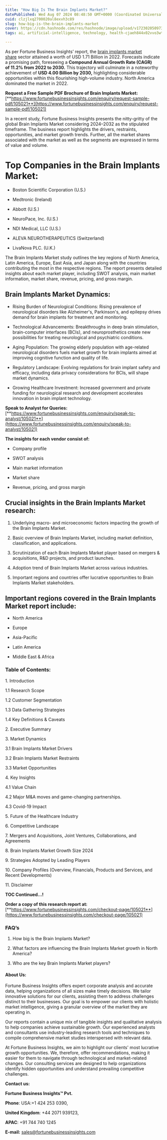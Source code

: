 ```yaml
---
title: "How Big Is The Brain Implants Market?"
datePublished: Wed Aug 07 2024 08:48:50 GMT+0000 (Coordinated Universal Time)
cuid: clzjlxq2700020al8exvh3c89
slug: how-big-is-the-brain-implants-market
cover: https://cdn.hashnode.com/res/hashnode/image/upload/v1723020509733/fd53899b-243f-471d-a029-f044b6190e54.png
tags: ai, artificial-intelligence, technology, health-cjaeh844x02vvo3wtj5r2s75q, healthcare

---
```


As per Fortune Business Insights’ report, the [brain implants market share](https://www.fortunebusinessinsights.com/brain-implants-market-105021) sector attained a worth of USD 1.71 Billion in 2022. Forecasts indicate a promising path, foreseeing a **Compound Annual Growth Rate (CAGR) of 11.2% from 2022 to 2030.** This trajectory will culminate in a noteworthy achievement of **USD 4.00 Billion by 2030,** highlighting considerable opportunities within this flourishing high-volume industry. North America dominated the market in 2022.

**Request a Free Sample PDF Brochure of Brain Implants Market:** [**https://www.fortunebusinessinsights.com/enquiry/request-sample-pdf/105021**](https://www.fortunebusinessinsights.com/enquiry/request-sample-pdf/105021)

In a recent study, Fortune Business Insights presents the nitty-gritty of the global Brain Implants Market considering 2024–2032 as the stipulated timeframe. The business report highlights the drivers, restraints, opportunities, and market growth trends. Further, all the market shares associated with the market as well as the segments are expressed in terms of value and volume.

# **Top Companies in the Brain Implants Market:**

* Boston Scientific Corporation (U.S.)
    
* Medtronic (Ireland)
    
* Abbott (U.S.)
    
* NeuroPace, Inc. (U.S.)
    
* NDI Medical, LLC (U.S.)
    
* ALEVA NEUROTHERAPEUTICS (Switzerland)
    
* LivaNova PLC. (U.K.)
    

The Brain Implants Market study outlines the key regions of North America, Latin America, Europe, East Asia, and Japan along with the countries contributing the most in the respective regions. The report presents detailed insights about each market player, including SWOT analysis, main market information, market share, revenue, pricing, and gross margin.

## Brain Implants Market **Dynamics**:

* Rising Burden of Neurological Conditions: Rising prevalence of neurological disorders like Alzheimer's, Parkinson's, and epilepsy drives demand for brain implants for treatment and monitoring.
    
* Technological Advancements: Breakthroughs in deep brain stimulation, brain-computer interfaces (BCIs), and neuroprosthetics create new possibilities for treating neurological and psychiatric conditions.
    
* Aging Population: The growing elderly population with age-related neurological disorders fuels market growth for brain implants aimed at improving cognitive function and quality of life.
    
* Regulatory Landscape: Evolving regulations for brain implant safety and efficacy, including data privacy considerations for BCIs, will shape market dynamics.
    
* Growing Healthcare Investment: Increased government and private funding for neurological research and development accelerates innovation in brain implant technology.
    

**Speak to Analyst for Queries:** [**https://www.fortunebusinessinsights.com/enquiry/speak-to-analyst/105021**](https://www.fortunebusinessinsights.com/enquiry/speak-to-analyst/105021)

**The insights for each vendor consist of:**

* Company profile
    
* SWOT analysis
    
* Main market information
    
* Market share
    
* Revenue, pricing, and gross margin
    

## **Crucial insights in the Brain Implants Market research:**

1. Underlying macro- and microeconomic factors impacting the growth of the Brain Implants Market.
    
2. Basic overview of Brain Implants Market, including market definition, classification, and applications.
    
3. Scrutinization of each Brain Implants Market player based on mergers & acquisitions, R&D projects, and product launches.
    
4. Adoption trend of Brain Implants Market across various industries.
    
5. Important regions and countries offer lucrative opportunities to Brain Implants Market stakeholders.
    

## **Important regions covered in the Brain Implants Market report include:**

* North America
    
* Europe
    
* Asia-Pacific
    
* Latin America
    
* Middle East & Africa
    

### **Table of Contents:**

1\. Introduction

1.1 Research Scope

1.2 Customer Segmentation

1.3 Data Gathering Strategies

1.4 Key Definitions & Caveats

2\. Executive Summary

3\. Market Dynamics

3.1 Brain Implants Market Drivers

3.2 Brain Implants Market Restraints

3.3 Market Opportunities

4\. Key Insights

4.1 Value Chain

4.2 Major M&A moves and game-changing partnerships.

4.3 Covid-19 Impact

5\. Future of the Healthcare Industry

6\. Competitive Landscape

7\. Mergers and Acquisitions, Joint Ventures, Collaborations, and Agreements

8\. Brain Implants Market Growth Size 2024

9\. Strategies Adopted by Leading Players

10\. Company Profiles (Overview, Financials, Products and Services, and Recent Developments)

11\. Disclaimer

**TOC Continued…!**

**Order a copy of this research report at:** [**https://www.fortunebusinessinsights.com/checkout-page/105021**](https://www.fortunebusinessinsights.com/checkout-page/105021)

### **FAQ’s**

1. How big is the Brain Implants Market?
    
2. What factors are influencing the Brain Implants Market growth in North America?
    
3. Who are the key Brain Implants Market players?
    

#### **About Us:**

Fortune Business Insights offers expert corporate analysis and accurate data, helping organizations of all sizes make timely decisions. We tailor innovative solutions for our clients, assisting them to address challenges distinct to their businesses. Our goal is to empower our clients with holistic market intelligence, giving a granular overview of the market they are operating in.

Our reports contain a unique mix of tangible insights and qualitative analysis to help companies achieve sustainable growth. Our experienced analysts and consultants use industry-leading research tools and techniques to compile comprehensive market studies interspersed with relevant data.

At Fortune Business Insights, we aim to highlight our clients' most lucrative growth opportunities. We, therefore, offer recommendations, making it easier for them to navigate through technological and market-related changes. Our consulting services are designed to help organizations identify hidden opportunities and understand prevailing competitive challenges.

**Contact us:**

**Fortune Business Insights™ Pvt.**

**Phone**: USA:+1 424 253 0390,

**United Kingdom**: +44 2071 939123,

**APAC**: +91 744 740 1245

**E-mail:** [sales@fortunebusinessinsights.com](mailto:sales@fortunebusinessinsights.com)